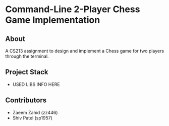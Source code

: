 #  Command-Line 2-Player Chess Game Implementation

## About

A CS213 assignment to design and implement a Chess game for two players through the terminal.

## Project Stack

* USED LIBS INFO HERE 

## Contributors

- Zaeem Zahid (zz446)
- Shiv Patel (sp1957)
